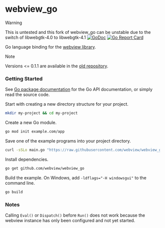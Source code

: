 # webview_go
> [!WARNING]
> This is untested and this fork of webview_go can be unstable due to the switch of libwebgtk-4.0 to libwebgtk-4.1
[![GoDoc](https://godoc.org/github.com/webview/webview_go?status.svg)](https://godoc.org/github.com/webview/webview_go)
[![Go Report Card](https://goreportcard.com/badge/github.com/webview/webview_go)](https://goreportcard.com/report/github.com/webview/webview_go)

Go language binding for the [webview library][webview].

> [!NOTE]
> Versions <= 0.1.1 are available in the [old repository][webview].

### Getting Started

See [Go package documentation][go-docs] for the Go API documentation, or simply read the source code.

Start with creating a new directory structure for your project.

```sh
mkdir my-project && cd my-project
```

Create a new Go module.

```sh
go mod init example.com/app
```

Save one of the example programs into your project directory.

```sh
curl -sSLo main.go "https://raw.githubusercontent.com/webview/webview_go/master/examples/basic/main.go"
```

Install dependencies.

```sh
go get github.com/webview/webview_go
```

Build the example. On Windows, add `-ldflags="-H windowsgui"` to the command line.

```sh
go build
```

### Notes

Calling `Eval()` or `Dispatch()` before `Run()` does not work because the webview instance has only been configured and not yet started.

[go-docs]: https://pkg.go.dev/github.com/webview/webview_go
[webview]: https://github.com/webview/webview
